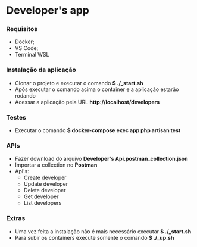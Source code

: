 # Developer's app

### Requisitos
- Docker;
- VS Code;
- Terminal WSL

### Instalação da aplicação
- Clonar o projeto e executar o comando **$ ./_start.sh**
- Após executar o comando acima o container e a aplicação estarão rodando
- Acessar a aplicação pela URL **http://localhost/developers**

### Testes
- Executar o comando **$ docker-compose exec app php artisan test**

### APIs
- Fazer download do arquivo **Developer's Api.postman_collection.json**
- Importar a collection no **Postman**
- Api's:
  -  Create developer
  -  Update developer
  -  Delete developer
  -  Get developer
  -  List developers

### Extras
- Uma vez feita a instalação não é mais necessário executar **$ ./_start.sh** 
- Para subir os containers execute somente o comando **$ ./_up.sh**
